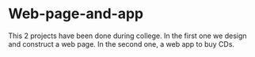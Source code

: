 # Web-page-and-app
This 2 projects have been done during college. In the first one we design and construct a web page. In the second one, a web app to buy CDs. 
